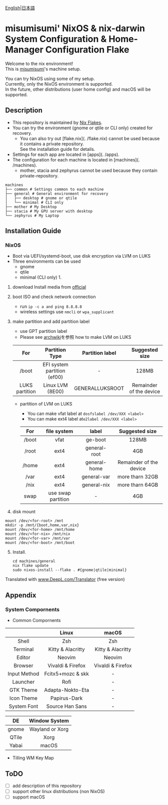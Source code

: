 [English](./README.md)|[日本語](./README-ja.md)

# misumisumi' NixOS & nix-darwin System Configuration & Home-Manager Configuration Flake

Welcome to the nix environment!  
This is [misumisumi](https://github.com/misumisumi)'s machine setup.

You can try NixOS using some of my setup.  
Currently, only the NixOS environment is supported.  
In the future, other distributions (user home config) and macOS will be supported.

## Description

- This repository is maintained by [Nix Flakes](https://nixos.wiki/wiki/Flakes).
- You can try the environment (gnome or qtile or CLI only) created for recovery.
  - You can also try out [flake.nix](. /flake.nix) cannot be used because it contains a private repository.  
    See the installation guide for details.
- Settings for each app are located in [apps](. /apps).
- The configuration for each machine is located in [machines](. /machines).
  - mother, stacia and zephyrus cannot be used because they contain private-repository.

```
machines
├── common # Settings common to each machine
├── general # General environment for recovery
│   ├── desktop # gnome or qtile
│   └── minimal # CLI only
├── mother # My Desktop
├── stacia # My GPU server with desktop
└── zephyrus # My Laptop
```

## Installation Guide

### NixOS

- Boot via UEFI/systemd-boot, use disk encryption via LVM on LUKS
- Three environments can be used
  - gnome
  - qtile
  - minimal (CLI only) 1.

1. download Install media from [official](https://nixos.org/download.html)
2. boot ISO and check network connection
   - run `ip -c a and ping 8.8.8.8`
   - wireless settings use `nmcli` or `wpa_supplicant`
3. make partition and add partition label

   - use GPT partition label
   - Please see [archwiki](https://wiki.archlinux.org/title/Dm-crypt/Encrypting_an_entire_system#LVM_on_LUKS)を参照 how to make LVM on LUKS

   |      For       |       Partition Type        | Partition label |     Suggested size      |
   | :------------: | :-------------------------: | :-------------: | :---------------------: |
   |     /boot      | EFI system partition (ef00) |       \-        |          128MB          |
   | LUKS partition |      Linux LVM (8E00)       | GENERALLUKSROOT | Remainder of the device |

   - partition of LVM on LUKS

     - You can make vfat label at `dosfslabel /dev/XXX <label>`
     - You can make ext4 label at`e2label /dev/XXX <label>`

     |  For  |    file system     |    label     |     Suggested size      |
     | :---: | :----------------: | :----------: | :---------------------: |
     | /boot |        vfat        |   ge-boot    |          128MB          |
     | /root |        ext4        | general-root |           4GB           |
     | /home |        ext4        | general-home | Remainder of the device |
     | /var  |        ext4        | general-var  |     more tharn 32GB     |
     | /nix  |        ext4        | general-nix  |     more tharn 64GB     |
     | swap  | use swap partition |      \-      |           4GB           |

4. disk mount

```
mount /dev/<for-root> /mnt
mkdir -p /mnt/{boot,home,var,nix}
mount /dev/<for-home> /mnt/home
mount /dev/<for-nix> /mnt/nix
mount /dev/<for-var> /mnt/var
mount /dev/<for-boot> /mnt/boot
```

5. Install.
   ```
   cd machines/general
   nix flake update
   sudo nixos-install --flake . #{gnome|qtile|minimal}
   ```

Translated with www.DeepL.com/Translator (free version)

## Appendix

### System Compornents

- Common Compornents

|              |       Linux       |       macOS       |
| :----------: | :---------------: | :---------------: |
|    Shell     |        Zsh        |        Zsh        |
|   Terminal   | Kitty & Alacritty | Kitty & Alacritty |
|    Editor    |      Neovim       |      Neovim       |
|   Browser    | Vivaldi & Firefox | Vivaldi & Firefox |
| Input Method | Fcitx5+mozc & skk |        \-         |
|   Launcher   |       Rofi        |        \-         |
|  GTK Theme   | Adapta-Nokto-Eta  |        \-         |
|  Icon Theme  |   Papirus-Dark    |        \-         |
| System Font  |  Source Han Sans  |        \-         |

|  DE   |  Window System  |
| :---: | :-------------: |
| gnome | Wayland or Xorg |
| QTile |      Xorg       |
| Yabai |      macOS      |

- Tilling WM Key Map

## ToDO

- [ ] add description of this repository
- [ ] support other linux distributions (non NixOS)
- [ ] support macOS